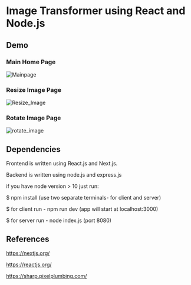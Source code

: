 # Image Transformer using React and Node.js
  ## Demo
   ### Main Home Page
   ![Mainpage](https://user-images.githubusercontent.com/76835786/104953607-03ad8700-59c7-11eb-9aaf-3c1c8c3a9f7d.PNG)
   
   ### Resize Image Page
   ![Resize_Image](https://user-images.githubusercontent.com/76835786/104953567-f1334d80-59c6-11eb-9ce6-711bd09a90ed.PNG)

   ### Rotate Image Page
   ![rotate_image](https://user-images.githubusercontent.com/76835786/104953569-f1cbe400-59c6-11eb-9c21-20ce7defbefb.PNG)

 ## Dependencies
 Frontend is written using React.js and Next.js.
 
 Backend is written using node.js and express.js
 
 if you have node version > 10 just run:
 
   $ npm install (use two separate terminals- for client and server)

   $ for client run - npm run dev (app will start at localhost:3000)

   $ for server run - node index.js (port 8080)

 
## References
  https://nextjs.org/

  https://reactjs.org/

  https://sharp.pixelplumbing.com/
